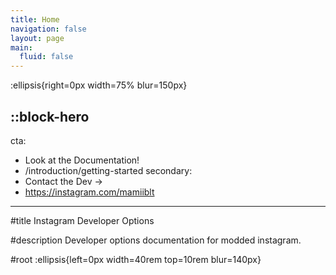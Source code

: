 ```yaml
---
title: Home
navigation: false
layout: page
main:
  fluid: false
---
```


:ellipsis{right=0px width=75% blur=150px}

::block-hero
---
cta:
  - Look at the Documentation!
  - /introduction/getting-started
secondary:
  - Contact the Dev →
  - https://instagram.com/mamiiblt
---

#title
Instagram Developer Options

#description
Developer options documentation for modded instagram.

#root
:ellipsis{left=0px width=40rem top=10rem blur=140px}

